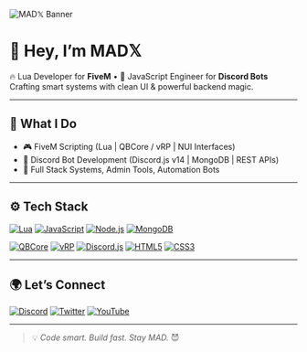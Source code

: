 ![MAD𝕏 Banner](https://cdn.discordapp.com/attachments/1136565771368136774/1364356965903503391/Untitled_250_x_95_px_150_x_40_px.png?ex=68095ff1&is=68080e71&hm=d8787fe7c2b8fd8026601a6395f77d253a92d48ae4edec7b9dc12ebea1f8520d&)

# 👋 Hey, I’m **MAD𝕏**

🔥 Lua Developer for **FiveM** • 🤖 JavaScript Engineer for **Discord Bots**  
Crafting smart systems with clean UI & powerful backend magic.

---

## 🧰 What I Do

- 🎮 FiveM Scripting (Lua | QBCore / vRP | NUI Interfaces)
- 🤖 Discord Bot Development (Discord.js v14 | MongoDB | REST APIs)
- 🧪 Full Stack Systems, Admin Tools, Automation Bots

---

## ⚙️ Tech Stack
[![Lua](https://img.shields.io/badge/Lua-2C2D72?style=flat-square&logo=lua&logoColor=white)](https://www.lua.org/)
[![JavaScript](https://img.shields.io/badge/JavaScript-F7DF1E?style=flat-square&logo=javascript&logoColor=black)](https://developer.mozilla.org/en-US/docs/Web/JavaScript)
[![Node.js](https://img.shields.io/badge/Node.js-339933?style=flat-square&logo=node.js&logoColor=white)](https://nodejs.org/)
[![MongoDB](https://img.shields.io/badge/MongoDB-47A248?style=flat-square&logo=mongodb&logoColor=white)](https://www.mongodb.com/)

[![QBCore](https://img.shields.io/badge/QBCore-00BFFF?style=flat-square&logo=github&logoColor=white)](https://github.com/qbcore-framework)
[![vRP](https://img.shields.io/badge/vRP-0A6F7E?style=flat-square&logo=github&logoColor=white)](https://github.com/ImagicTheCat/vRP)
[![Discord.js](https://img.shields.io/badge/Discord.js-5865F2?style=flat-square&logo=discord&logoColor=white)](https://discord.js.org/)
[![HTML5](https://img.shields.io/badge/HTML5-E34F26?style=flat-square&logo=html5&logoColor=white)](https://developer.mozilla.org/en-US/docs/Web/HTML)
[![CSS3](https://img.shields.io/badge/CSS3-1572B6?style=flat-square&logo=css3&logoColor=white)](https://developer.mozilla.org/en-US/docs/Web/CSS)


---

## 🌍 Let’s Connect

[![Discord](https://img.shields.io/badge/Discord-5865F2?style=flat-square&logo=discord&logoColor=white)](https://discord.gg/GsAabsdC5p)
[![Twitter](https://img.shields.io/badge/Twitter-1DA1F2?style=flat-square&logo=twitter&logoColor=white)](https://twitter.com/MADX900)
[![YouTube](https://img.shields.io/badge/YouTube-FF0000?style=flat-square&logo=youtube&logoColor=white)](https://youtube.com/MADX_Developer)

---

> 💡 *Code smart. Build fast. Stay MAD.* 😈
